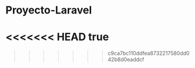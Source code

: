 Proyecto-Laravel
================
<<<<<<< HEAD
true
=======
>>>>>>> c9ca7bc110ddfea8732217580dd042b8d0eaddcf
